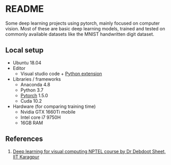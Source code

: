 # README

Some deep learning projects using pytorch, mainly focused on computer vision. Most of these are basic deep learning models, trained and tested on commonly available datasets like the MNIST handwritten digit dataset.

## Local setup

- Ubuntu 18.04
- Editor
  - Visual studio code + [Python extension](https://marketplace.visualstudio.com/items?itemName=ms-python.python)
- Libraries / frameworks
  - Anaconda 4.8
  - Python 3.7
  - [Pytorch](https://pytorch.org/) 1.5.0
  - Cuda 10.2
- Hardware (for comparing training time)
  - Nvidia GTX 1660Ti mobile
  - Intel core i7 9750H
  - 16GB RAM

## References

1. [Deep learning for visual computing NPTEL course by Dr Debdoot Sheet, IIT Karagpur](https://github.com/iitkliv/dlvcnptel)
